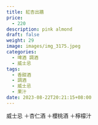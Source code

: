 ```yaml
---
title: 紅杏出牆
price:
  - 220
description: pink almond
draft: false
weight: 29
image: images/img_3175.jpeg
categories:
  - 啤酒 調酒
  - 威士忌
tags:
  - 香甜酒
  - 調酒
  - 威士忌
  - 果汁
date: 2023-08-22T20:21:15+08:00
---
```

 威士忌 ＋杏仁酒 ＋櫻桃酒 ＋檸檬汁 